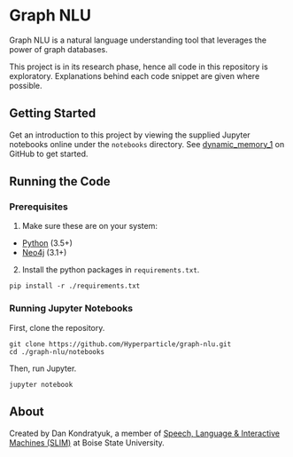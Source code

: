 # Graph NLU
Graph NLU is a natural language understanding tool that leverages the power of graph databases.

This project is in its research phase, hence all code in this repository is exploratory. Explanations behind each code snippet are given where possible.

## Getting Started

Get an introduction to this project by viewing the supplied Jupyter notebooks online under the `notebooks` directory. See [dynamic_memory_1](notebooks/dynamic_memory_1.ipynb) on GitHub to get started.

## Running the Code

### Prerequisites
1. Make sure these are on your system:
- [Python](https://www.python.org/downloads/) (3.5+)
- [Neo4j](https://neo4j.com/download/) (3.1+)

2. Install the python packages in `requirements.txt`.

```
pip install -r ./requirements.txt
```

### Running Jupyter Notebooks

First, clone the repository.
```
git clone https://github.com/Hyperparticle/graph-nlu.git
cd ./graph-nlu/notebooks
```

Then, run Jupyter.
```
jupyter notebook
```

## About

Created by Dan Kondratyuk, a member of [Speech, Language & Interactive Machines (SLIM)](http://coen.boisestate.edu/slim/) at Boise State University.
